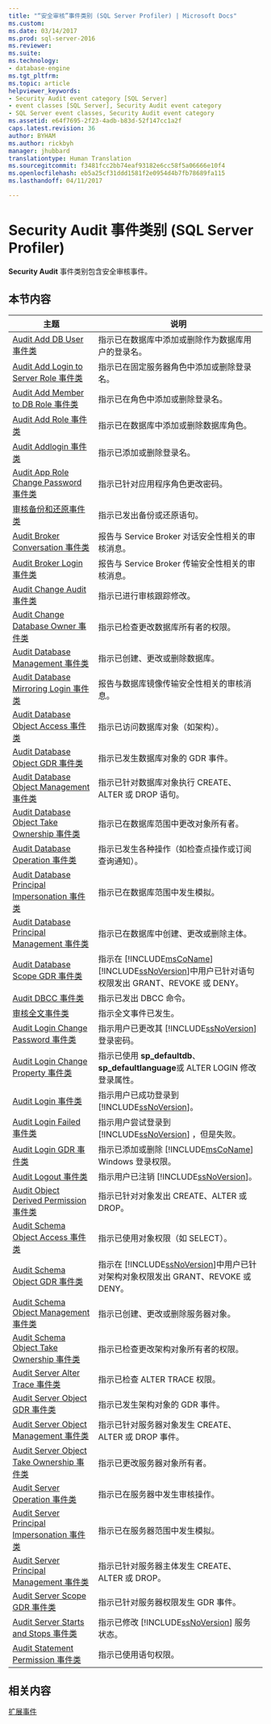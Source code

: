 ```yaml
---
title: "“安全审核”事件类别 (SQL Server Profiler) | Microsoft Docs"
ms.custom: 
ms.date: 03/14/2017
ms.prod: sql-server-2016
ms.reviewer: 
ms.suite: 
ms.technology:
- database-engine
ms.tgt_pltfrm: 
ms.topic: article
helpviewer_keywords:
- Security Audit event category [SQL Server]
- event classes [SQL Server], Security Audit event category
- SQL Server event classes, Security Audit event category
ms.assetid: e64f7695-2f23-4adb-b83d-52f147cc1a2f
caps.latest.revision: 36
author: BYHAM
ms.author: rickbyh
manager: jhubbard
translationtype: Human Translation
ms.sourcegitcommit: f3481fcc2bb74eaf93182e6cc58f5a06666e10f4
ms.openlocfilehash: eb5a25cf31ddd1581f2e0954d4b7fb78689fa115
ms.lasthandoff: 04/11/2017

---
```

# <a name="security-audit-event-category-sql-server-profiler"></a>Security Audit 事件类别 (SQL Server Profiler)
  **Security Audit** 事件类别包含安全审核事件。  
  
## <a name="in-this-section"></a>本节内容  
  
|主题|说明|  
|-----------|-----------------|  
|[Audit Add DB User 事件类](../../relational-databases/event-classes/audit-add-db-user-event-class.md)|指示已在数据库中添加或删除作为数据库用户的登录名。|  
|[Audit Add Login to Server Role 事件类](../../relational-databases/event-classes/audit-add-login-to-server-role-event-class.md)|指示已在固定服务器角色中添加或删除登录名。|  
|[Audit Add Member to DB Role 事件类](../../relational-databases/event-classes/audit-add-member-to-db-role-event-class.md)|指示已在角色中添加或删除登录名。|  
|[Audit Add Role 事件类](../../relational-databases/event-classes/audit-add-role-event-class.md)|指示已在数据库中添加或删除数据库角色。|  
|[Audit Addlogin 事件类](../../relational-databases/event-classes/audit-addlogin-event-class.md)|指示已添加或删除登录名。|  
|[Audit App Role Change Password 事件类](../../relational-databases/event-classes/audit-app-role-change-password-event-class.md)|指示已针对应用程序角色更改密码。|  
|[审核备份和还原事件类](../../relational-databases/event-classes/audit-backup-and-restore-event-class.md)|指示已发出备份或还原语句。|  
|[Audit Broker Conversation 事件类](../../relational-databases/event-classes/audit-broker-conversation-event-class.md)|报告与 Service Broker 对话安全性相关的审核消息。|  
|[Audit Broker Login 事件类](../../relational-databases/event-classes/audit-broker-login-event-class.md)|报告与 Service Broker 传输安全性相关的审核消息。|  
|[Audit Change Audit 事件类](../../relational-databases/event-classes/audit-change-audit-event-class.md)|指示已进行审核跟踪修改。|  
|[Audit Change Database Owner 事件类](../../relational-databases/event-classes/audit-change-database-owner-event-class.md)|指示已检查更改数据库所有者的权限。|  
|[Audit Database Management 事件类](../../relational-databases/event-classes/audit-database-management-event-class.md)|指示已创建、更改或删除数据库。|  
|[Audit Database Mirroring Login 事件类](../../relational-databases/event-classes/audit-database-mirroring-login-event-class.md)|报告与数据库镜像传输安全性相关的审核消息。|  
|[Audit Database Object Access 事件类](../../relational-databases/event-classes/audit-database-object-access-event-class.md)|指示已访问数据库对象（如架构）。|  
|[Audit Database Object GDR 事件类](../../relational-databases/event-classes/audit-database-object-gdr-event-class.md)|指示已发生数据库对象的 GDR 事件。|  
|[Audit Database Object Management 事件类](../../relational-databases/event-classes/audit-database-object-management-event-class.md)|指示已针对数据库对象执行 CREATE、ALTER 或 DROP 语句。|  
|[Audit Database Object Take Ownership 事件类](../../relational-databases/event-classes/audit-database-object-take-ownership-event-class.md)|指示已在数据库范围中更改对象所有者。|  
|[Audit Database Operation 事件类](../../relational-databases/event-classes/audit-database-operation-event-class.md)|指示已发生各种操作（如检查点操作或订阅查询通知）。|  
|[Audit Database Principal Impersonation 事件类](../../relational-databases/event-classes/audit-database-principal-impersonation-event-class.md)|指示已在数据库范围中发生模拟。|  
|[Audit Database Principal Management 事件类](../../relational-databases/event-classes/audit-database-principal-management-event-class.md)|指示已在数据库中创建、更改或删除主体。|  
|[Audit Database Scope GDR 事件类](../../relational-databases/event-classes/audit-database-scope-gdr-event-class.md)|指示在 [!INCLUDE[msCoName](../../includes/msconame-md.md)] [!INCLUDE[ssNoVersion](../../includes/ssnoversion-md.md)]中用户已针对语句权限发出 GRANT、REVOKE 或 DENY。|  
|[Audit DBCC 事件类](../../relational-databases/event-classes/audit-dbcc-event-class.md)|指示已发出 DBCC 命令。|  
|[审核全文事件类](../../relational-databases/event-classes/audit-fulltext-event-class.md)|指示全文事件已发生。|  
|[Audit Login Change Password 事件类](../../relational-databases/event-classes/audit-login-change-password-event-class.md)|指示用户已更改其 [!INCLUDE[ssNoVersion](../../includes/ssnoversion-md.md)] 登录密码。|  
|[Audit Login Change Property 事件类](../../relational-databases/event-classes/audit-login-change-property-event-class.md)|指示已使用 **sp_defaultdb**、 **sp_defaultlanguage**或 ALTER LOGIN 修改登录属性。|  
|[Audit Login 事件类](../../relational-databases/event-classes/audit-login-event-class.md)|指示用户已成功登录到 [!INCLUDE[ssNoVersion](../../includes/ssnoversion-md.md)]。|  
|[Audit Login Failed 事件类](../../relational-databases/event-classes/audit-login-failed-event-class.md)|指示用户尝试登录到 [!INCLUDE[ssNoVersion](../../includes/ssnoversion-md.md)] ，但是失败。|  
|[Audit Login GDR 事件类](../../relational-databases/event-classes/audit-login-gdr-event-class.md)|指示已添加或删除 [!INCLUDE[msCoName](../../includes/msconame-md.md)] Windows 登录权限。|  
|[Audit Logout 事件类](../../relational-databases/event-classes/audit-logout-event-class.md)|指示用户已注销 [!INCLUDE[ssNoVersion](../../includes/ssnoversion-md.md)]。|  
|[Audit Object Derived Permission 事件类](../../relational-databases/event-classes/audit-object-derived-permission-event-class.md)|指示已针对对象发出 CREATE、ALTER 或 DROP。|  
|[Audit Schema Object Access 事件类](../../relational-databases/event-classes/audit-schema-object-access-event-class.md)|指示已使用对象权限（如 SELECT）。|  
|[Audit Schema Object GDR 事件类](../../relational-databases/event-classes/audit-schema-object-gdr-event-class.md)|指示在 [!INCLUDE[ssNoVersion](../../includes/ssnoversion-md.md)]中用户已针对架构对象权限发出 GRANT、REVOKE 或 DENY。|  
|[Audit Schema Object Management 事件类](../../relational-databases/event-classes/audit-schema-object-management-event-class.md)|指示已创建、更改或删除服务器对象。|  
|[Audit Schema Object Take Ownership 事件类](../../relational-databases/event-classes/audit-schema-object-take-ownership-event-class.md)|指示已检查更改架构对象所有者的权限。|  
|[Audit Server Alter Trace 事件类](../../relational-databases/event-classes/audit-server-alter-trace-event-class.md)|指示已检查 ALTER TRACE 权限。|  
|[Audit Server Object GDR 事件类](../../relational-databases/event-classes/audit-server-object-gdr-event-class.md)|指示已发生架构对象的 GDR 事件。|  
|[Audit Server Object Management 事件类](../../relational-databases/event-classes/audit-server-object-management-event-class.md)|指示已针对服务器对象发生 CREATE、ALTER 或 DROP 事件。|  
|[Audit Server Object Take Ownership 事件类](../../relational-databases/event-classes/audit-server-object-take-ownership-event-class.md)|指示已更改服务器对象所有者。|  
|[Audit Server Operation 事件类](../../relational-databases/event-classes/audit-server-operation-event-class.md)|指示已在服务器中发生审核操作。|  
|[Audit Server Principal Impersonation 事件类](../../relational-databases/event-classes/audit-server-principal-impersonation-event-class.md)|指示已在服务器范围中发生模拟。|  
|[Audit Server Principal Management 事件类](../../relational-databases/event-classes/audit-server-principal-management-event-class.md)|指示已针对服务器主体发生 CREATE、ALTER 或 DROP。|  
|[Audit Server Scope GDR 事件类](../../relational-databases/event-classes/audit-server-scope-gdr-event-class.md)|指示已针对服务器权限发生 GDR 事件。|  
|[Audit Server Starts and Stops 事件类](../../relational-databases/event-classes/audit-server-starts-and-stops-event-class.md)|指示已修改 [!INCLUDE[ssNoVersion](../../includes/ssnoversion-md.md)] 服务状态。|  
|[Audit Statement Permission 事件类](../../relational-databases/event-classes/audit-statement-permission-event-class.md)|指示已使用语句权限。|  
  
## <a name="related-content"></a>相关内容  
 [扩展事件](../../relational-databases/extended-events/extended-events.md)  
  
  
